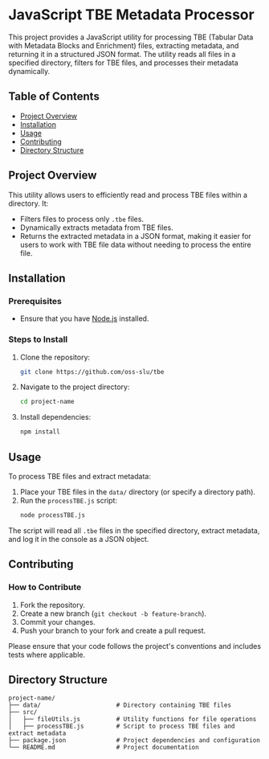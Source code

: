 
# **JavaScript TBE Metadata Processor**

This project provides a JavaScript utility for processing TBE (Tabular Data with Metadata Blocks and Enrichment) files, extracting metadata, and returning it in a structured JSON format. The utility reads all files in a specified directory, filters for TBE files, and processes their metadata dynamically.

## **Table of Contents**
- [Project Overview](#project-overview)
- [Installation](#installation)
- [Usage](#usage)
- [Contributing](#contributing)
- [Directory Structure](#directory-structure)

## **Project Overview**
This utility allows users to efficiently read and process TBE files within a directory. It:
- Filters files to process only `.tbe` files.
- Dynamically extracts metadata from TBE files.
- Returns the extracted metadata in a JSON format, making it easier for users to work with TBE file data without needing to process the entire file.

## **Installation**
### Prerequisites
- Ensure that you have [Node.js](https://nodejs.org/) installed.

### Steps to Install
1. Clone the repository:
   ```bash
   git clone https://github.com/oss-slu/tbe
   ```
2. Navigate to the project directory:
   ```bash
   cd project-name
   ```
3. Install dependencies:
   ```bash
   npm install
   ```

## **Usage**
To process TBE files and extract metadata:
1. Place your TBE files in the `data/` directory (or specify a directory path).
2. Run the `processTBE.js` script:
   ```bash
   node processTBE.js
   ```

The script will read all `.tbe` files in the specified directory, extract metadata, and log it in the console as a JSON object.

## **Contributing**
### How to Contribute
1. Fork the repository.
2. Create a new branch (`git checkout -b feature-branch`).
3. Commit your changes.
4. Push your branch to your fork and create a pull request.

Please ensure that your code follows the project's conventions and includes tests where applicable.

## **Directory Structure**
```
project-name/
├── data/                     # Directory containing TBE files
├── src/
│   ├── fileUtils.js          # Utility functions for file operations
│   ├── processTBE.js         # Script to process TBE files and extract metadata
├── package.json              # Project dependencies and configuration
└── README.md                 # Project documentation
```
